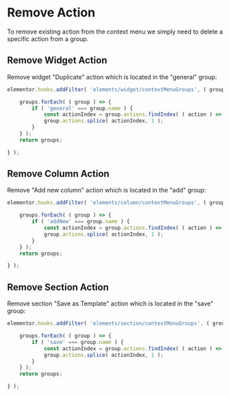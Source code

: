 # Remove Action

To remove existing action from the context menu we simply need to delete a specific action from a group.

## Remove Widget Action

Remove widget "Duplicate" action which is located in the "general" group:

```js {1}
elementor.hooks.addFilter( 'elements/widget/contextMenuGroups', ( groups, view ) => {

	groups.forEach( ( group ) => {
		if ( 'general' === group.name ) {
			const actionIndex = group.actions.findIndex( ( action ) => 'duplicate' === action.name );
			group.actions.splice( actionIndex, 1 );
		}
	} );
	return groups;

} );
```

## Remove Column Action

Remove "Add new column" action which is located in the "add" group:

```js {1}
elementor.hooks.addFilter( 'elements/column/contextMenuGroups', ( groups, view ) => {

	groups.forEach( ( group ) => {
		if ( 'addNew' === group.name ) {
			const actionIndex = group.actions.findIndex( ( action ) => 'addNew' === action.name );
			group.actions.splice( actionIndex, 1 );
		}
	} );
	return groups;

} );
```

## Remove Section Action

Remove section "Save as Template" action which is located in the "save" group:

```js {1}
elementor.hooks.addFilter( 'elements/section/contextMenuGroups', ( groups, view ) => {

	groups.forEach( ( group ) => {
		if ( 'save' === group.name ) {
			const actionIndex = group.actions.findIndex( ( action ) => 'save' === action.name );
			group.actions.splice( actionIndex, 1 );
		}
	} );
	return groups;

} );
```
